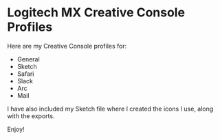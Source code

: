 # Logitech MX Creative Console Profiles

Here are my Creative Console profiles for:
- General
- Sketch
- Safari
- Slack
- Arc
- Mail

I have also included my Sketch file where I created the icons I use, along with the exports.

Enjoy!
